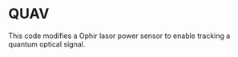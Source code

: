 # QUAV

This code modifies a Ophir lasor power sensor to enable tracking a quantum optical signal. 
